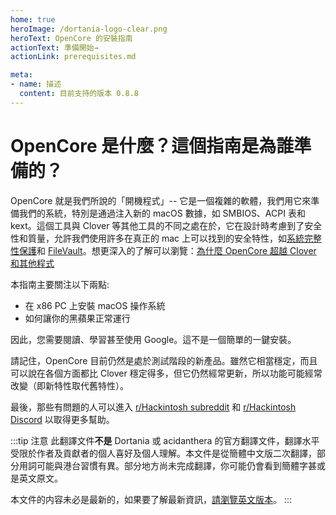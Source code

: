 ```yaml
---
home: true
heroImage: /dortania-logo-clear.png
heroText: OpenCore 的安裝指南
actionText: 準備開始→
actionLink: prerequisites.md

meta:
- name: 描述
  content: 目前支持的版本 0.8.8
---
```


# OpenCore 是什麼？這個指南是為誰準備的？

OpenCore 就是我們所說的「開機程式」-- 它是一個複雜的軟體，我們用它來準備我們的系統，特別是通過注入新的 macOS 數據，如 SMBIOS、ACPI 表和 kext。這個工具與 Clover 等其他工具的不同之處在於，它在設計時考慮到了安全性和質量，允許我們使用許多在真正的 mac 上可以找到的安全特性，如[系統完整性保護](https://support.apple.com/en-ca/HT204899)和 [FileVault](https://support.apple.com/en-ca/HT204837)。想更深入的了解可以瀏覽：[為什麼 OpenCore 超越 Clover 和其他程式](why-oc.md)

本指南主要關注以下兩點:

* 在 x86 PC 上安裝 macOS 操作系統
* 如何讓你的黑蘋果正常運行

因此，您需要閱讀、學習甚至使用 Google。這不是一個簡單的一鍵安裝。

請記住，OpenCore 目前仍然是處於測試階段的新產品。雖然它相當穩定，而且可以說在各個方面都比 Clover 穩定得多，但它仍然經常更新，所以功能可能經常改變（即新特性取代舊特性）。

最後，那些有問題的人可以進入 [r/Hackintosh subreddit](https://www.reddit.com/r/hackintosh/) 和 [r/Hackintosh Discord](https://discord.gg/u8V7N5C) 以取得更多幫助。

:::tip 注意
此翻譯文件**不是** Dortania 或 acidanthera 的官方翻譯文件，翻譯水平受限於作者及貢獻者的個人喜好及個人理解。本文件是從簡體中文版二次翻譯，部分用詞可能與港台習慣有異。部分地方尚未完成翻譯，你可能仍會看到簡體字甚或是英文原文。

本文件的内容未必是最新的，如果要了解最新資訊，[請瀏覽英文版本](https://dortania.github.io/OpenCore-Install-Guide/)。
:::
